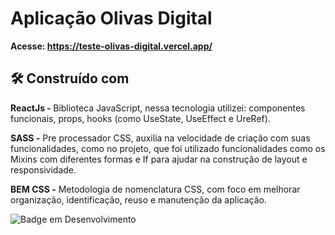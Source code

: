 # Aplicação Olivas Digital





<strong>Acesse: https://teste-olivas-digital.vercel.app/ </strong>


## 🛠️ Construído com

<strong>ReactJs - </strong> Biblioteca JavaScript, nessa tecnologia utilizei: componentes funcionais, props, hooks (como UseState, UseEffect e UreRef).

<strong>SASS -</strong> Pre processador CSS, auxilia na velocidade de criação com suas funcionalidades, como no projeto, que foi utilizado funcionalidades como os Mixins com diferentes formas e If para ajudar na construção de layout e responsividade.

<strong>BEM CSS -</strong> Metodologia de nomenclatura CSS, com foco em melhorar organização, identificação, reuso e manutenção da aplicação.



![Badge em Desenvolvimento](http://img.shields.io/static/v1?label=STATUS&message=EM%20DESENVOLVIMENTO&color=GREEN&style=for-the-badge)

